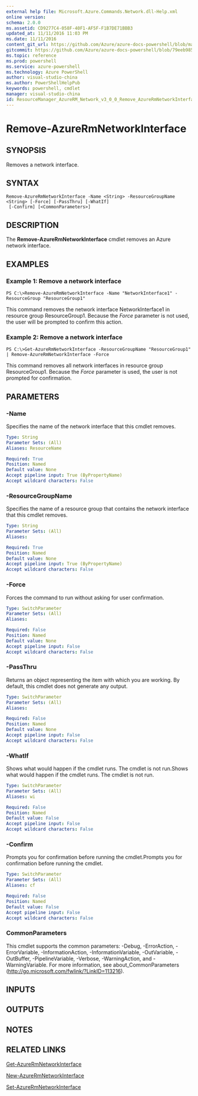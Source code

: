 ```yaml
---
external help file: Microsoft.Azure.Commands.Network.dll-Help.xml
online version: 
schema: 2.0.0
ms.assetid: CD9277C4-058F-40F1-AF5F-F1B7DE71BBB3
updated_at: 11/11/2016 11:03 PM
ms.date: 11/11/2016
content_git_url: https://github.com/Azure/azure-docs-powershell/blob/master/azureps-cmdlets-docs/ResourceManager/AzureRM.Network/v3.0.0/Remove-AzureRmNetworkInterface.md
gitcommit: https://github.com/Azure/azure-docs-powershell/blob/79eeb985ea480979357fb4695832a0c3d29a48bf/azureps-cmdlets-docs/ResourceManager/AzureRM.Network/v3.0.0/Remove-AzureRmNetworkInterface.md
ms.topic: reference
ms.prod: powershell
ms.service: azure-powershell
ms.technology: Azure PowerShell
author: visual-studio-china
ms.author: PowerShellHelpPub
keywords: powershell, cmdlet
manager: visual-studio-china
id: ResourceManager_AzureRM_Network_v3_0_0_Remove_AzureRmNetworkInterface_md
---
```


# Remove-AzureRmNetworkInterface

## SYNOPSIS
Removes a network interface.

## SYNTAX

```
Remove-AzureRmNetworkInterface -Name <String> -ResourceGroupName <String> [-Force] [-PassThru] [-WhatIf]
 [-Confirm] [<CommonParameters>]
```

## DESCRIPTION
The **Remove-AzureRmNetworkInterface** cmdlet removes an Azure network interface.

## EXAMPLES

### Example 1: Remove a network interface
```
PS C:\>Remove-AzureRmNetworkInterface -Name "NetworkInterface1" -ResourceGroup "ResourceGroup1"
```

This command removes the network interface NetworkInterface1 in resource group ResourceGroup1.
Because the *Force* parameter is not used, the user will be prompted to confirm this action.

### Example 2: Remove a network interface
```
PS C:\>Get-AzureRmNetworkInterface -ResourceGroupName "ResourceGroup1" | Remove-AzureRmNetworkInterface -Force
```

This command removes all network interfaces in resource group ResourceGroup1.
Because the *Force* parameter is used, the user is not prompted for confirmation.

## PARAMETERS

### -Name
Specifies the name of the network interface that this cmdlet removes.

```yaml
Type: String
Parameter Sets: (All)
Aliases: ResourceName

Required: True
Position: Named
Default value: None
Accept pipeline input: True (ByPropertyName)
Accept wildcard characters: False
```

### -ResourceGroupName
Specifies the name of a resource group that contains the network interface that this cmdlet removes.

```yaml
Type: String
Parameter Sets: (All)
Aliases: 

Required: True
Position: Named
Default value: None
Accept pipeline input: True (ByPropertyName)
Accept wildcard characters: False
```

### -Force
Forces the command to run without asking for user confirmation.

```yaml
Type: SwitchParameter
Parameter Sets: (All)
Aliases: 

Required: False
Position: Named
Default value: None
Accept pipeline input: False
Accept wildcard characters: False
```

### -PassThru
Returns an object representing the item with which you are working.
By default, this cmdlet does not generate any output.

```yaml
Type: SwitchParameter
Parameter Sets: (All)
Aliases: 

Required: False
Position: Named
Default value: None
Accept pipeline input: False
Accept wildcard characters: False
```

### -WhatIf
Shows what would happen if the cmdlet runs.
The cmdlet is not run.Shows what would happen if the cmdlet runs.
The cmdlet is not run.

```yaml
Type: SwitchParameter
Parameter Sets: (All)
Aliases: wi

Required: False
Position: Named
Default value: False
Accept pipeline input: False
Accept wildcard characters: False
```

### -Confirm
Prompts you for confirmation before running the cmdlet.Prompts you for confirmation before running the cmdlet.

```yaml
Type: SwitchParameter
Parameter Sets: (All)
Aliases: cf

Required: False
Position: Named
Default value: False
Accept pipeline input: False
Accept wildcard characters: False
```

### CommonParameters
This cmdlet supports the common parameters: -Debug, -ErrorAction, -ErrorVariable, -InformationAction, -InformationVariable, -OutVariable, -OutBuffer, -PipelineVariable, -Verbose, -WarningAction, and -WarningVariable. For more information, see about_CommonParameters (http://go.microsoft.com/fwlink/?LinkID=113216).

## INPUTS

## OUTPUTS

## NOTES

## RELATED LINKS

[Get-AzureRmNetworkInterface](xref:ResourceManager/AzureRM.Network/v3.0.0/Get-AzureRmNetworkInterface.md)

[New-AzureRmNetworkInterface](xref:ResourceManager/AzureRM.Network/v3.0.0/New-AzureRmNetworkInterface.md)

[Set-AzureRmNetworkInterface](xref:ResourceManager/AzureRM.Network/v3.0.0/Set-AzureRmNetworkInterface.md)


